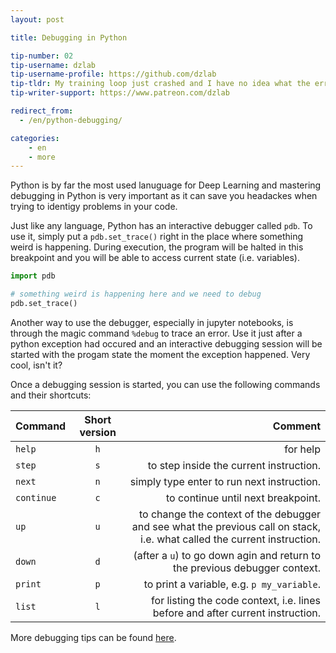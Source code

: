 ```yaml
---
layout: post

title: Debugging in Python

tip-number: 02
tip-username: dzlab
tip-username-profile: https://github.com/dzlab
tip-tldr: My training loop just crashed and I have no idea what the error does mean, what should I do?
tip-writer-support: https://www.patreon.com/dzlab

redirect_from:
  - /en/python-debugging/

categories:
    - en
    - more
---
```


Python is by far the most used lanuguage for Deep Learning and mastering debugging in Python is very important as it can save you headackes when trying to identigy problems in your code.

Just like any language, Python has an interactive debugger called `pdb`. To use it, simply put a `pdb.set_trace()` right in the place where something weird is happening. During execution, the program will be halted in this breakpoint and you will be able to access current state (i.e. variables).

```python
import pdb

# something weird is happening here and we need to debug
pdb.set_trace()
```

Another way to use the debugger, especially in jupyter notebooks, is through the magic command `%debug` to trace an error. Use it just after a python exception had occured and an interactive debugging session will be started with the progam state the moment the exception happened. Very cool, isn't it?

Once a debugging session is started, you can use the following commands and their shortcuts:

| Command        | Short version           | Comment  |
| ------------- |:-------------:| -----:|
| `help` | `h`| for help |
| `step` | `s`| to step inside the current instruction. |
| `next` | `n`| simply type enter to run next instruction. |
| `continue`| `c`| to continue until next breakpoint. |
| `up`   | `u`| to change the context of the debugger and see what the previous call on stack, i.e. what called the current instruction.|
| `down` | `d`| (after a `u`) to go down agin and return to the previous debugger context.|
| `print`| `p`| to print a variable, e.g. `p my_variable`.|
| `list` | `l`| for listing the code context, i.e. lines before and after current instruction.|

More debugging tips can be found [here](https://www.digitalocean.com/community/tutorials/how-to-use-the-python-debugger).
